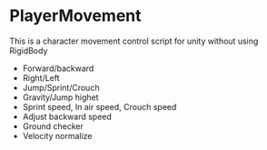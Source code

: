 # PlayerMovement
This is a character movement control script for unity without using RigidBody

- Forward/backward
- Right/Left
- Jump/Sprint/Crouch
- Gravity/Jump highet
- Sprint speed, In air speed, Crouch speed
- Adjust backward speed
- Ground checker
- Velocity normalize
